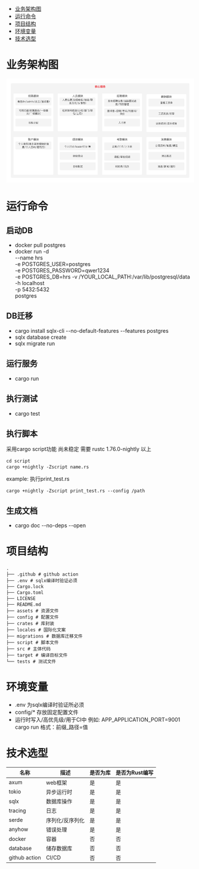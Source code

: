 - [业务架构图](#业务架构图)
- [运行命令](#运行命令)
- [项目结构](#项目结构)
- [环境变量](#环境变量)
- [技术选型](#技术选型)

# 业务架构图
<img src="https://raw.githubusercontent.com/zhangyemengren/hrs_server/main/assets/business_arch.png" alt="业务架构图">

# 运行命令

## 启动DB
- docker pull postgres
- docker run -d  
  --name hrs  
  -e POSTGRES_USER=postgres  
  -e POSTGRES_PASSWORD=qwer1234  
  -e POSTGRES_DB=hrs
  -v /YOUR_LOCAL_PATH:/var/lib/postgresql/data  
  -h localhost  
  -p 5432:5432  
  postgres  

## DB迁移
- cargo install sqlx-cli --no-default-features --features postgres
- sqlx database create
- sqlx migrate run

## 运行服务
- cargo run

## 执行测试
- cargo test

## 执行脚本
采用cargo script功能 尚未稳定 需要 rustc 1.76.0-nightly 以上
```run
cd script
cargo +nightly -Zscript name.rs
```
example: 执行print_test.rs
```run
cargo +nightly -Zscript print_test.rs --config /path
```

## 生成文档
- cargo doc --no-deps --open

# 项目结构
```text
.
├── .github # github action
├── .env # sqlx编译时验证必须
├── Cargo.lock
├── Cargo.toml
├── LICENSE
├── README.md
├── assets # 资源文件
├── config # 配置文件
├── crates # 库封装
├── locales # 国际化文案
├── migrations # 数据库迁移文件
├── script # 脚本文件
├── src # 主体代码
├── target # 编译目标文件
└── tests # 测试文件
```

# 环境变量
- .env 为sqlx编译时验证所必须
- config/* 存放固定配置文件
- 运行时写入/高优先级/用于CI中 例如:  APP_APPLICATION_PORT=9001 cargo run 格式：前缀_路径=值

# 技术选型
名称 | 描述       | 是否为库 | 是否为Rust编写
---|----------|------|---
axum | web框架    | 是    | 是
tokio | 异步运行时    | 是    | 是
sqlx | 数据库操作    | 是    | 是
tracing | 日志       | 是    | 是
serde | 序列化/反序列化 | 是    | 是
anyhow | 错误处理     | 是    | 是
docker | 容器       | 否    | 否
database | 储存数据库    | 否    | 否
github action | CI/CD | 否    | 否

